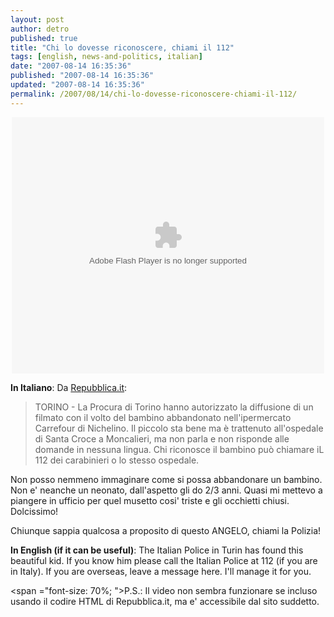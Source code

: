 ```yaml
---
layout: post
author: detro
published: true
title: "Chi lo dovesse riconoscere, chiami il 112"
tags: [english, news-and-politics, italian]
date: "2007-08-14 16:35:36"
published: "2007-08-14 16:35:36"
updated: "2007-08-14 16:35:36"
permalink: /2007/08/14/chi-lo-dovesse-riconoscere-chiami-il-112/
---
```


<div align="center">
<object classid="clsid:d27cdb6e-ae6d-11cf-96b8-444553540000" codebase="http://fpdownload.macromedia.com/pub/shockwave/cabs/flash/swflash.cab#version=8,0,0,0" width="500" height="410" class="strPlayer" id="flashplayerObj" align="middle">	<param name="allowScriptAccess" value="sameDomain" />	<param name="allowFullScreen" value="true" />	<param name="wmode" value="transparent" />	<param name="movie" value="swf/player.swf">	<param name="quality" value="high" />	<param name="bgcolor" value="#FFFFFF" />	<param name="flashvars" value="autostart=false&strip=0&logo=1&image=&repeat=false&file=repubblicatv/file/2007/bambino.flv&videoTitle=Il bimbo abbandonato&fsType=fl" />	<embed src="swf/player.swf" quality="high" bgcolor="#FFFFFF" width="500" height="410" class="class="strPlayer"" name="flashplayerObj" align="middle" wmode="transparent" allowScriptAccess="sameDomain" allowFullScreen="true" type="application/x-shockwave-flash" pluginspage="http://www.macromedia.com/go/getflashplayer" flashvars="autostart=false&strip=0&logo=1&repeat=false&image=&file=repubblicatv/file/2007/bambino.flv&videoTitle=Il bimbo abbandonato&fsType=fl" /></param></object>
</div>

<strong>In Italiano</strong>: Da <a href="http://www.repubblica.it/2007/08/sezioni/cronaca/bimbo-abbandonato/filmato/filmato.html">Repubblica.it</a>:
<blockquote>TORINO - La Procura di Torino hanno autorizzato la diffusione di un filmato con il volto del bambino abbandonato nell'ipermercato Carrefour di Nichelino. Il piccolo sta bene ma è trattenuto all'ospedale di Santa Croce a Moncalieri, ma non parla e non risponde alle domande in nessuna lingua. Chi riconosce il bambino può chiamare iL 112 dei carabinieri o lo stesso ospedale.
</blockquote>

Non posso nemmeno immaginare come si possa abbandonare un bambino. Non e' neanche un neonato, dall'aspetto gli do 2/3 anni. Quasi mi mettevo a piangere in ufficio per quel musetto cosi' triste e gli occhietti chiusi. Dolcissimo!

Chiunque sappia qualcosa a proposito di questo ANGELO, chiami la Polizia!

<strong>In English (if it can be useful)</strong>: The Italian Police in Turin has found this beautiful kid. If you know him please call the Italian Police at 112 (if you are in Italy). If you are overseas, leave a message here. I'll manage it for you.

<span ="font-size: 70%; ">P.S.: Il video non sembra funzionare se incluso usando il codire HTML di Repubblica.it, ma e' accessibile dal sito suddetto.</span>
